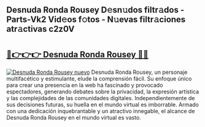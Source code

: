 ## Desnuda Ronda Rousey D𝚎sn𝚞dos filtr𝚊dos - Parts-Vk2 Vid𝚎os f𝚘tos - N𝚞evas filtr𝚊ciones atr𝚊ctivas c2z0V

# <h2><a href="http://mb3w8p.tromn.icu/?c=Desnuda+Ronda+Rousey">🔗👉👉👉 Desnuda Ronda Rousey 🔗🔗</a></h2>

[![Desnuda Ronda Rousey nuevo](https://i.imgur.com/pEAQMta.gif)](http://mb3w8p.tromn.icu/?c=Desnuda+Ronda+Rousey)
Desnuda Ronda Rousey, un personaje multifacético y estimulante, elude la comprensión fácil. Su enfoque único para crear una presencia en la web ha fascinado y provocado espectadores, generando debates sobre la privacidad, la expresión artística y las complejidades de las comunidades digitales. Independientemente de sus decisiones futuras, su huella en el mundo virtual es imborrable. Armado con una dedicación inquebrantable y un atractivo innegable, el alcance de Desnuda Ronda Rousey en el mundo virtual es vasto.
